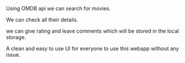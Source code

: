Using OMDB api we can search for movies.

We can check all their details.

we can give rating and leave comments which will be stored in the local storage.

A clean and easy to use UI for everyone to use this webapp without any issue.
